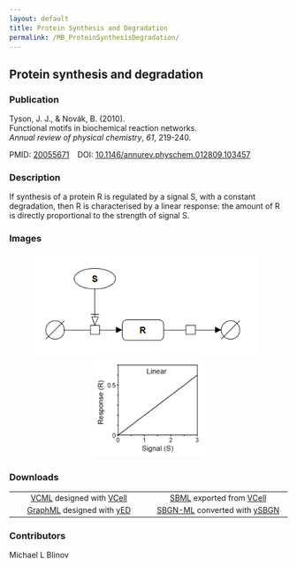 ```yaml
---
layout: default
title: Protein Synthesis and Degradation
permalink: /MB_ProteinSynthesisDegradation/
---
```


## Protein synthesis and degradation
### Publication

Tyson, J. J., & Novák, B. (2010). 
<br>Functional motifs in biochemical reaction networks. 
<br><i>Annual review of physical chemistry</i>, <i>61</i>, 219-240.

PMID:  [20055671](https://www.ncbi.nlm.nih.gov/pubmed/20055671) &ensp; DOI: [10.1146/annurev.physchem.012809.103457](https://doi.org/10.1146/annurev.physchem.012809.103457)

### Description

If synthesis of a protein R is regulated by a signal S, with a constant degradation, then R is characterised by a 
linear response: the amount of R is directly proportional to the strength of signal S. 

### Images

<div class="img" style="font-size:90%; text-align:center;"> 
 <a href="http://modelbricks.org/images/modelbricks/LinearSBGN.PNG"><img src="/images/modelbricks/LinearSBGN.PNG" width="400"/></a> &ensp; 
 <a href="http://modelbricks.org/images/modelbricks/LinearResponse.PNG"><img src="/images/modelbricks/LinearResponse.PNG" width="200"/></a><br />  
</div> 
 
 
### Downloads

 <table> 
 <td align="center" width="33%"><a href="/modelbricks/Tyson_2003_1a.vcml">VCML</a> designed with <a href="http://vcell.org"> VCell</a></td> 
 <td align="center" width="33%"><a href="/modelbricks/Tyson_2003_1a.xml">SBML</a> exported from <a href="http://vcell.org"> VCell</a></td>
 <tr>
    <td align="center" width="33%"><a href="/modelbricks/LinearResponse.graphml">GraphML</a> designed with <a href="https://www.yworks.com/yed">yED</td>
     <td align="center" width="33%"><a href="/modelbricks/LinearResponse.sbgn">SBGN-ML</a> converted with <a href="https://github.com/sbgn/ySBGN">ySBGN</td>
 </tr>
 </table>

### Contributors

Michael L Blinov



